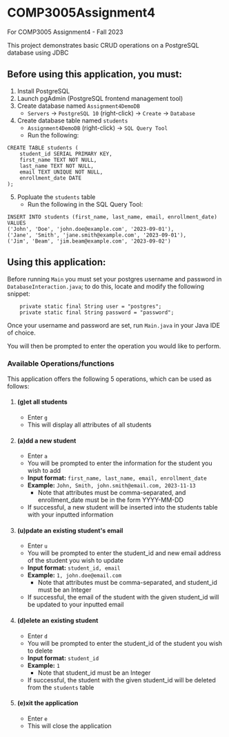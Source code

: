 # COMP3005Assignment4
For COMP3005 Assignment4 - Fall 2023

This project demonstrates basic CRUD operations on a PostgreSQL database using JDBC

## Before using this application, you must:

1. Install PostgreSQL
2. Launch pgAdmin (PostgreSQL frontend management tool)
3. Create database named `Assignment4DemoDB`
   - `Servers` -> `PostgreSQL 10` (right-click) -> `Create` -> `Database` 
4. Create database table named `students`
   - `Assignment4DemoDB` (right-click) -> `SQL Query Tool`
   - Run the following:
```
CREATE TABLE students (
	student_id SERIAL PRIMARY KEY,
	first_name TEXT NOT NULL,
	last_name TEXT NOT NULL,
	email TEXT UNIQUE NOT NULL,
	enrollment_date DATE
);
```
5. Popluate the `students` table
   - Run the following in the SQL Query Tool:
```
INSERT INTO students (first_name, last_name, email, enrollment_date) VALUES
('John', 'Doe', 'john.doe@example.com', '2023-09-01'),
('Jane', 'Smith', 'jane.smith@example.com', '2023-09-01'),
('Jim', 'Beam', 'jim.beam@example.com', '2023-09-02')
```

## Using this application:
Before running `Main` you must set your postgres username and password in `DatabaseInteraction.java`; 
to do this, locate and modify the following snippet:
```
    private static final String user = "postgres";
    private static final String password = "password";
```
Once your username and password are set, run `Main.java` in your Java IDE of choice. 

You will then be prompted to enter the operation you would like to perform.

### Available Operations/functions
This application offers the following 5 operations, which can be used as follows:
1. #### (g)et all students
   - Enter `g`
   - This will display all attributes of all students
2. #### (a)dd a new student
   - Enter `a`
   - You will be prompted to enter the information for the student you wish to add
   - **Input format:** `first_name, last_name, email, enrollment_date`
   - **Example:** `John, Smith, john.smith@email.com, 2023-11-13`
     - Note that attributes must be comma-separated, and enrollment_date must be in the form YYYY-MM-DD
   - If successful, a new student will be inserted into the students table with your inputted information
3. #### (u)pdate an existing student's email
   - Enter `u`
   - You will be prompted to enter the student_id and new email address of the student you wish to update 
   - **Input format:** `student_id, email`
   - **Example:** `1, john.doe@email.com`
     - Note that attributes must be comma-separated, and student_id must be an Integer
   - If successful, the email of the student with the given student_id will be updated to your inputted email
4. #### (d)elete an existing student
   - Enter `d`
   - You will be prompted to enter the student_id of the student you wish to delete
   - **Input format:** `student_id`
   - **Example:** `1`
      - Note that student_id must be an Integer
   - If successful, the student with the given student_id will be deleted from the `students` table
5. #### (e)xit the application
   - Enter `e`
   - This will close the application